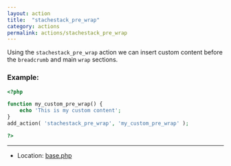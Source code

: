 ```yaml
---
layout: action
title:  "stachestack_pre_wrap"
category: actions
permalink: actions/stachestack_pre_wrap
---
```


Using the `stachestack_pre_wrap` action we can insert custom content before the `breadcrumb` and main `wrap` sections.

### Example:

```php
<?php

function my_custom_pre_wrap() {
	echo 'This is my custom content';
}
add_action( 'stachestack_pre_wrap', 'my_custom_pre_wrap' );

?>
```

<hr>

* Location: [base.php](https://github.com/StacheStack/StacheStack/blob/master/base.php)